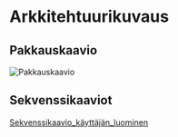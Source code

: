 # Arkkitehtuurikuvaus

## Pakkauskaavio

![Pakkauskaavio](https://github.com/jp-tulijoki/ot-harjoitustyo/blob/master/dokumentaatio/package%20diagram.jpg) 

## Sekvenssikaaviot

[Sekvenssikaavio_käyttäjän_luominen](https://github.com/jp-tulijoki/ot-harjoitustyo/blob/master/dokumentaatio/sequenceDiagram_createUser.png)
